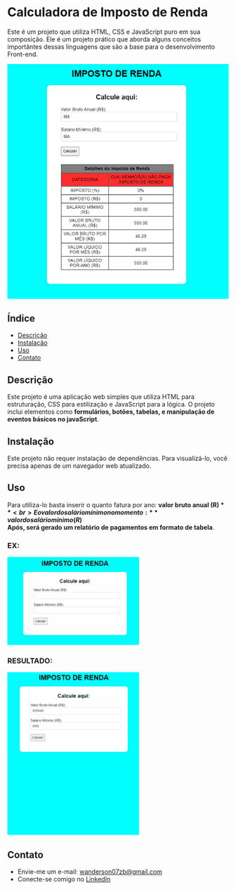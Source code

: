 # Calculadora de Imposto de Renda

Este é um projeto que utiliza HTML, CSS e JavaScript puro em sua composição. 
Ele é um projeto prático que aborda alguns conceitos importântes dessas linguagens
que são a base para o desenvolvimento Front-end.

![Imagem da Aplicação Gerando um Relatório](assets/imagemProjetoImpostoDeRenda.png)

## Índice

- [Descrição](#descrição)
- [Instalação](#instalação)
- [Uso](#uso)
- [Contato](#contato)

## Descrição

Este projeto é uma aplicação web simples que utiliza HTML para estruturação, CSS para estilização e JavaScript para a lógica. O projeto inclui elementos como **formulários, botões, tabelas, e manipulação de eventos básicos no javaScript**.

## Instalação

Este projeto não requer instalação de dependências. Para visualizá-lo, você precisa apenas de um navegador web atualizado.

## Uso

Para utiliza-lo basta inserir o quanto fatura por ano: **valor bruto anual (R$)** <br>
E o valor do salário mínimo no momento: **valor do salário mínimo (R$)** <br>
**Após, será gerado um relatório de pagamentos em formato de tabela**.

### EX:

![Gif de Inserção de valores](assets/CPT2407290107-300x200.gif)

### RESULTADO:
![Reultado do projeto](assets/CPT2407290127-300x370.gif)

## Contato

- Envie-me um e-mail: [wanderson07zb@gmail.com](mailto:wanderson07zb@gmail.com)
- Conecte-se comigo no [LinkedIn](https://www.linkedin.com/in/wanderson-aguiar-5b05a231b)
